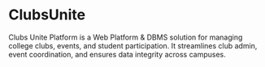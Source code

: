 # ClubsUnite
Clubs Unite Platform is a Web Platform &amp; DBMS solution for managing college clubs, events, and student participation. It streamlines club admin, event coordination, and ensures data integrity across campuses.
